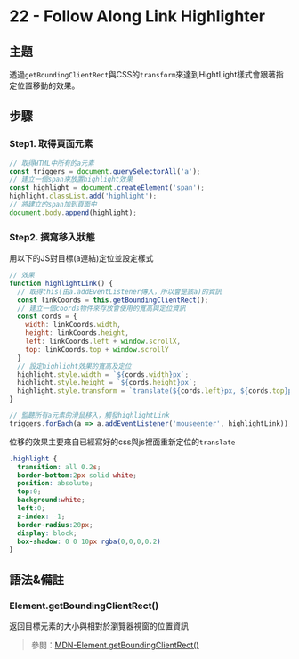 # 22 - Follow Along Link Highlighter

## **主題**
透過`getBoundingClientRect`與CSS的`transform`來達到HightLight樣式會跟著指定位置移動的效果。

## **步驟**
### Step1. 取得頁面元素
```javascript
// 取得HTML中所有的a元素
const triggers = document.querySelectorAll('a');
// 建立一個span來放置highlight效果
const highlight = document.createElement('span');
highlight.classList.add('highlight');
// 將建立的span加到頁面中
document.body.append(highlight);
```

### Step2. 撰寫移入狀態
用以下的JS對目標(a連結)定位並設定樣式
```javascript
// 效果
function highlightLink() {
  // 取得this(由a.addEventListener傳入，所以會是該a)的資訊
  const linkCoords = this.getBoundingClientRect();
  // 建立一個coords物件來存放會使用的寬高與定位資訊
  const cords = {
    width: linkCoords.width,
    height: linkCoords.height,
    left: linkCoords.left + window.scrollX,
    top: linkCoords.top + window.scrollY
  }
  // 設定highlight效果的寬高及定位
  highlight.style.width = `${cords.width}px`;
  highlight.style.height = `${cords.height}px`;
  highlight.style.transform = `translate(${cords.left}px, ${cords.top}px`;
}

// 監聽所有a元素的滑鼠移入，觸發highlightLink
triggers.forEach(a => a.addEventListener('mouseenter', highlightLink));
```
位移的效果主要來自已經寫好的css與js裡面重新定位的`translate`
```css
.highlight {
  transition: all 0.2s;
  border-bottom:2px solid white;
  position: absolute;
  top:0;
  background:white;
  left:0;
  z-index: -1;
  border-radius:20px;
  display: block;
  box-shadow: 0 0 10px rgba(0,0,0,0.2)
}
```

## **語法&備註**
### **Element.getBoundingClientRect()**
返回目標元素的大小與相對於瀏覽器視窗的位置資訊
>參閱：[MDN-Element.getBoundingClientRect()](https://developer.mozilla.org/en-US/docs/Web/API/Element/getBoundingClientRect)